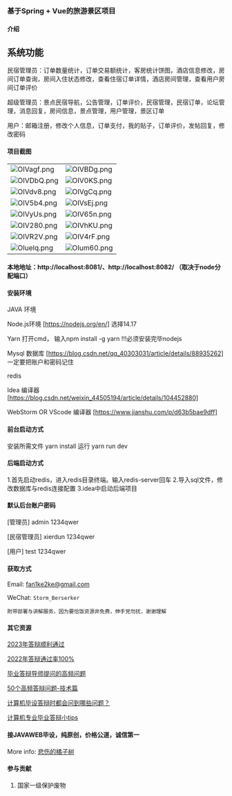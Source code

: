### 基于Spring + Vue的旅游景区项目

#### 介绍
## 系统功能
民宿管理员：订单数量统计，订单交易额统计，客房统计饼图，酒店信息修改，房间订单查询，房间入住状态修改，查看住宿订单详情，酒店房间管理，查看用户房间订单评价

超级管理员：景点民宿导航，公告管理，订单评价，民宿管理，民宿订单，论坛管理，消息回复，房间信息，景点管理，用户管理，景区订单

用户：邮箱注册，修改个人信息，订单支付，我的贴子，订单评价，发帖回复，修改密码


#### 项目截图

|  |  |
|---------------------|---------------------|
| ![OIVagf.png](https://s1.ax1x.com/2022/05/17/OIVagf.png "屏幕截图.png") | ![OIVBDg.png](https://s1.ax1x.com/2022/05/17/OIVBDg.png "屏幕截图.png") |
| ![OIVDbQ.png](https://s1.ax1x.com/2022/05/17/OIVDbQ.png "屏幕截图.png") | ![OIV0KS.png](https://s1.ax1x.com/2022/05/17/OIV0KS.png "屏幕截图.png") |
| ![OIVdv8.png](https://s1.ax1x.com/2022/05/17/OIVdv8.png "屏幕截图.png") | ![OIVgCq.png](https://s1.ax1x.com/2022/05/17/OIVgCq.png "屏幕截图.png") |
| ![OIV5b4.png](https://s1.ax1x.com/2022/05/17/OIV5b4.png "屏幕截图.png") | ![OIVsEj.png](https://s1.ax1x.com/2022/05/17/OIVsEj.png "屏幕截图.png") |
| ![OIVyUs.png](https://s1.ax1x.com/2022/05/17/OIVyUs.png "屏幕截图.png") | ![OIV65n.png](https://s1.ax1x.com/2022/05/17/OIV65n.png "屏幕截图.png") |
| ![OIV280.png](https://s1.ax1x.com/2022/05/17/OIV280.png "屏幕截图.png") | ![OIVhKU.png](https://s1.ax1x.com/2022/05/17/OIVhKU.png "屏幕截图.png") |
| ![OIVR2V.png](https://s1.ax1x.com/2022/05/17/OIVR2V.png "屏幕截图.png") | ![OIV4rF.png](https://s1.ax1x.com/2022/05/17/OIV4rF.png "屏幕截图.png") |
| ![OIuelq.png](https://s1.ax1x.com/2022/05/17/OIuelq.png "屏幕截图.png") | ![OIum60.png](https://s1.ax1x.com/2022/05/17/OIum60.png "屏幕截图.png")

#### 本地地址：http://localhost:8081/、http://localhost:8082/ （取决于node分配端口）


#### 安装环境
JAVA 环境 

Node.js环境 [https://nodejs.org/en/] 选择14.17

Yarn 打开cmd， 输入npm install -g yarn !!!必须安装完毕nodejs

Mysql 数据库 [https://blog.csdn.net/qq_40303031/article/details/88935262] 一定要把账户和密码记住

redis

Idea 编译器 [https://blog.csdn.net/weixin_44505194/article/details/104452880]

WebStorm OR VScode 编译器 [https://www.jianshu.com/p/d63b5bae9dff]

#### 前台启动方式
安装所需文件 yarn install 
运行 yarn run dev

#### 后端启动方式

1.首先启动redis，进入redis目录终端。输入redis-server回车
2.导入sql文件，修改数据库与redis连接配置
3.idea中启动后端项目

#### 默认后台账户密码
[管理员]
admin
1234qwer

[民宿管理员]
xierdun
1234qwer

[用户]
test
1234qwer

#### 获取方式

Email: fan1ke2ke@gmail.com

WeChat: `Storm_Berserker`

`附带部署与讲解服务，因为要恰饭资源非免费，伸手党勿扰，谢谢理解`

#### 其它资源

[2023年答辩顺利通过](https://berserker287.github.io/2023/06/14/2023%E5%B9%B4%E7%AD%94%E8%BE%A9%E9%A1%BA%E5%88%A9%E9%80%9A%E8%BF%87/)

[2022年答辩通过率100%](https://berserker287.github.io/2022/05/25/%E9%A1%B9%E7%9B%AE%E4%BA%A4%E6%98%93%E8%AE%B0%E5%BD%95/)

[毕业答辩导师提问的高频问题](https://berserker287.github.io/2023/06/13/%E6%AF%95%E4%B8%9A%E7%AD%94%E8%BE%A9%E5%AF%BC%E5%B8%88%E6%8F%90%E9%97%AE%E7%9A%84%E9%AB%98%E9%A2%91%E9%97%AE%E9%A2%98/)

[50个高频答辩问题-技术篇](https://berserker287.github.io/2023/06/13/50%E4%B8%AA%E9%AB%98%E9%A2%91%E7%AD%94%E8%BE%A9%E9%97%AE%E9%A2%98-%E6%8A%80%E6%9C%AF%E7%AF%87/)

[计算机毕设答辩时都会问到哪些问题？](https://www.zhihu.com/question/31020988)

[计算机专业毕业答辩小tips](https://zhuanlan.zhihu.com/p/145911029)


#### 接JAVAWEB毕设，纯原创，价格公道，诚信第一

More info: [悲伤的橘子树](https://berserker287.github.io/)

#### 参与贡献

1.  国家一级保护废物
